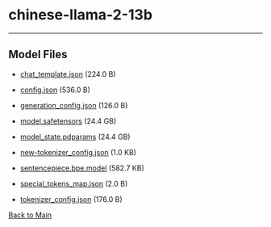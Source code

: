 
# chinese-llama-2-13b
---



## Model Files

- [chat_template.json](https://paddlenlp.bj.bcebos.com/models/community/linly-ai/chinese-llama-2-13b/chat_template.json) (224.0 B)

- [config.json](https://paddlenlp.bj.bcebos.com/models/community/linly-ai/chinese-llama-2-13b/config.json) (536.0 B)

- [generation_config.json](https://paddlenlp.bj.bcebos.com/models/community/linly-ai/chinese-llama-2-13b/generation_config.json) (126.0 B)

- [model.safetensors](https://paddlenlp.bj.bcebos.com/models/community/linly-ai/chinese-llama-2-13b/model.safetensors) (24.4 GB)

- [model_state.pdparams](https://paddlenlp.bj.bcebos.com/models/community/linly-ai/chinese-llama-2-13b/model_state.pdparams) (24.4 GB)

- [new-tokenizer_config.json](https://paddlenlp.bj.bcebos.com/models/community/linly-ai/chinese-llama-2-13b/new-tokenizer_config.json) (1.0 KB)

- [sentencepiece.bpe.model](https://paddlenlp.bj.bcebos.com/models/community/linly-ai/chinese-llama-2-13b/sentencepiece.bpe.model) (582.7 KB)

- [special_tokens_map.json](https://paddlenlp.bj.bcebos.com/models/community/linly-ai/chinese-llama-2-13b/special_tokens_map.json) (2.0 B)

- [tokenizer_config.json](https://paddlenlp.bj.bcebos.com/models/community/linly-ai/chinese-llama-2-13b/tokenizer_config.json) (176.0 B)


[Back to Main](../../)